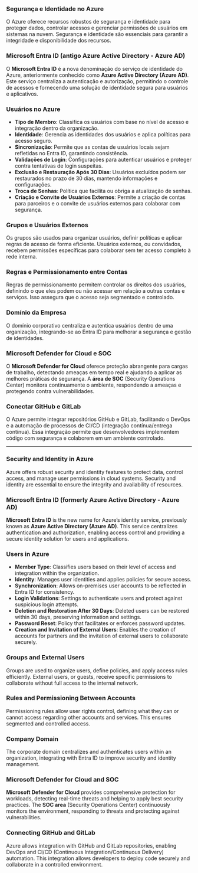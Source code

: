 ### **Segurança e Identidade no Azure**

O Azure oferece recursos robustos de segurança e identidade para proteger dados, controlar acessos e gerenciar permissões de usuários em sistemas na nuvem. Segurança e identidade são essenciais para garantir a integridade e disponibilidade dos recursos.

### **Microsoft Entra ID (antigo Azure Active Directory - Azure AD)**

O **Microsoft Entra ID** é a nova denominação do serviço de identidade do Azure, anteriormente conhecido como **Azure Active Directory (Azure AD)**. Este serviço centraliza a autenticação e autorização, permitindo o controle de acessos e fornecendo uma solução de identidade segura para usuários e aplicativos.

### **Usuários no Azure**

- **Tipo de Membro**: Classifica os usuários com base no nível de acesso e integração dentro da organização.
- **Identidade**: Gerencia as identidades dos usuários e aplica políticas para acesso seguro.
- **Sincronização**: Permite que as contas de usuários locais sejam refletidas no Entra ID, garantindo consistência.
- **Validações de Login**: Configurações para autenticar usuários e proteger contra tentativas de login suspeitas.
- **Exclusão e Restauração Após 30 Dias**: Usuários excluídos podem ser restaurados no prazo de 30 dias, mantendo informações e configurações.
- **Troca de Senhas**: Política que facilita ou obriga a atualização de senhas.
- **Criação e Convite de Usuários Externos**: Permite a criação de contas para parceiros e o convite de usuários externos para colaborar com segurança.

### **Grupos e Usuários Externos**

Os grupos são usados para organizar usuários, definir políticas e aplicar regras de acesso de forma eficiente. Usuários externos, ou convidados, recebem permissões específicas para colaborar sem ter acesso completo à rede interna.

### **Regras e Permissionamento entre Contas**

Regras de permissionamento permitem controlar os direitos dos usuários, definindo o que eles podem ou não acessar em relação a outras contas e serviços. Isso assegura que o acesso seja segmentado e controlado.

### **Domínio da Empresa**

O domínio corporativo centraliza e autentica usuários dentro de uma organização, integrando-se ao Entra ID para melhorar a segurança e gestão de identidades.

### **Microsoft Defender for Cloud e SOC**

O **Microsoft Defender for Cloud** oferece proteção abrangente para cargas de trabalho, detectando ameaças em tempo real e ajudando a aplicar as melhores práticas de segurança. A **área de SOC** (Security Operations Center) monitora continuamente o ambiente, respondendo a ameaças e protegendo contra vulnerabilidades.

### **Conectar GitHub e GitLab**

O Azure permite integrar repositórios GitHub e GitLab, facilitando o DevOps e a automação de processos de CI/CD (integração contínua/entrega contínua). Essa integração permite que desenvolvedores implementem código com segurança e colaborem em um ambiente controlado.

---

### **Security and Identity in Azure**

Azure offers robust security and identity features to protect data, control access, and manage user permissions in cloud systems. Security and identity are essential to ensure the integrity and availability of resources.

### **Microsoft Entra ID (formerly Azure Active Directory - Azure AD)**

**Microsoft Entra ID** is the new name for Azure’s identity service, previously known as **Azure Active Directory (Azure AD)**. This service centralizes authentication and authorization, enabling access control and providing a secure identity solution for users and applications.

### **Users in Azure**

- **Member Type**: Classifies users based on their level of access and integration within the organization.
- **Identity**: Manages user identities and applies policies for secure access.
- **Synchronization**: Allows on-premises user accounts to be reflected in Entra ID for consistency.
- **Login Validations**: Settings to authenticate users and protect against suspicious login attempts.
- **Deletion and Restoration After 30 Days**: Deleted users can be restored within 30 days, preserving information and settings.
- **Password Reset**: Policy that facilitates or enforces password updates.
- **Creation and Invitation of External Users**: Enables the creation of accounts for partners and the invitation of external users to collaborate securely.

### **Groups and External Users**

Groups are used to organize users, define policies, and apply access rules efficiently. External users, or guests, receive specific permissions to collaborate without full access to the internal network.

### **Rules and Permissioning Between Accounts**

Permissioning rules allow user rights control, defining what they can or cannot access regarding other accounts and services. This ensures segmented and controlled access.

### **Company Domain**

The corporate domain centralizes and authenticates users within an organization, integrating with Entra ID to improve security and identity management.

### **Microsoft Defender for Cloud and SOC**

**Microsoft Defender for Cloud** provides comprehensive protection for workloads, detecting real-time threats and helping to apply best security practices. The **SOC area** (Security Operations Center) continuously monitors the environment, responding to threats and protecting against vulnerabilities.

### **Connecting GitHub and GitLab**

Azure allows integration with GitHub and GitLab repositories, enabling DevOps and CI/CD (Continuous Integration/Continuous Delivery) automation. This integration allows developers to deploy code securely and collaborate in a controlled environment.

